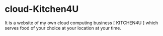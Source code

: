 # cloud-Kitchen4U
It is a website of my own cloud computing business [ KITCHEN4U ]
which serves food of your choice at your location at your time.
